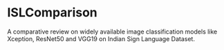 # ISLComparison
A comparative review on widely available image classification models like Xception, ResNet50 and VGG19 on Indian Sign Language Dataset. 
